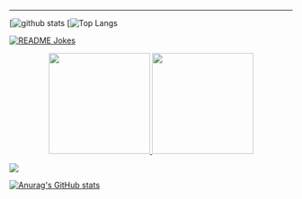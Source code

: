 
----

[![github stats](https://github-readme-stats.vercel.app/api?username=IRaZeRI&theme=material-palenight&count_private=true)
[![Top Langs](https://github-readme-stats.vercel.app/api/top-langs/?username=IRaZeRI&theme=material-palenight&layout=compact)

<a href="https://readme-jokes.vercel.app"><img align="center" src="https://readme-jokes.vercel.app/api" alt="README Jokes"></a>

<p align="center">
<a href="https://github.com/AVS1508">
  <img height="180em" src="https://github-readme-stats-eight-theta.vercel.app/api?username=IRaZeRI&show_icons=true&theme=algolia&include_all_commits=true&count_private=true"/>
  <img height="180em" src="https://github-readme-stats-eight-theta.vercel.app/api/top-langs/?username=IRaZeRI&layout=compact&langs_count=8&theme=algolia"/>
</a>
</p>

<img src="https://github-profile-trophy.vercel.app/?username=IRaZeRI&theme=juicyfresh&no-bg=true" />




[![Anurag's GitHub stats](https://github-readme-stats.vercel.app/api?username=IRaZeRI)](https://github.com/anuraghazra/github-readme-stats)
